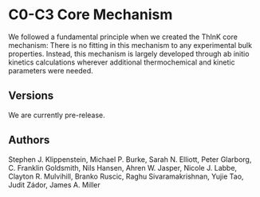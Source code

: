 # C0-C3 Core Mechanism
We followed a fundamental principle when we created the ThInK core mechanism: 
There is no fitting in this mechanism to any experimental bulk properties.
Instead, this mechanism is largely developed through ab initio kinetics calculations 
wherever additional thermochemical and kinetic parameters were needed.

## Versions
We are currently pre-release.

## Authors
Stephen J. Klippenstein, Michael P. Burke, Sarah N. Elliott, Peter
Glarborg, C. Franklin Goldsmith, Nils Hansen, Ahren W. Jasper,
Nicole J. Labbe, Clayton R. Mulvihill, Branko Ruscic, Raghu
Sivaramakrishnan, Yujie Tao,  Judit Zádor, James A. Miller
